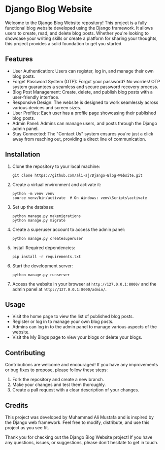 # Django Blog Website

Welcome to the Django Blog Website repository! This project is a fully functional blog website developed using the Django framework. It allows users to create, read, and delete blog posts. Whether you're looking to showcase your writing skills or create a platform for sharing your thoughts, this project provides a solid foundation to get you started.

## Features

- User Authentication: Users can register, log in, and manage their own blog posts.
- Forget Password System (OTP): Forgot your password? No worries! OTP system guarantees a seamless and secure password recovery process.
- Blog Post Management: Create, delete, and publish blog posts with a user-friendly interface.
- Responsive Design: The website is designed to work seamlessly across various devices and screen sizes.
- User Profiles: Each user has a profile page showcasing their published blog posts.
- Admin Panel: Admins can manage users, and posts through the Django admin panel.
- Stay Connected: The "Contact Us" system ensures you're just a click away from reaching out, providing a direct line of communication.

## Installation

1. Clone the repository to your local machine:

   ```
   git clone https://github.com/ali-aj/Django-Blog-Website.git
   ```

2. Create a virtual environment and activate it:

   ```
   python -m venv venv
   source venv/bin/activate  # On Windows: venv\Scripts\activate
   ```

4. Set up the database:

   ```
   python manage.py makemigrations
   python manage.py migrate
   ```

5. Create a superuser account to access the admin panel:

   ```
   python manage.py createsuperuser
   ```

6. Install Required dependencies:

   ```
   pip install -r requirements.txt
   ```

6. Start the development server:

   ```
   python manage.py runserver
   ```

7. Access the website in your browser at `http://127.0.0.1:8000/` and the admin panel at `http://127.0.0.1:8000/admin/`.

## Usage

- Visit the home page to view the list of published blog posts.
- Register or log in to manage your own blog posts.
- Admins can log in to the admin panel to manage various aspects of the website.
- Visit the My Blogs page to view your blogs or delete your blogs.

## Contributing

Contributions are welcome and encouraged! If you have any improvements or bug fixes to propose, please follow these steps:

1. Fork the repository and create a new branch.
2. Make your changes and test them thoroughly.
3. Create a pull request with a clear description of your changes.

## Credits

This project was developed by Muhammad Ali Mustafa and is inspired by the Django web framework. Feel free to modify, distribute, and use this project as you see fit.

Thank you for checking out the Django Blog Website project! If you have any questions, issues, or suggestions, please don't hesitate to get in touch. 
